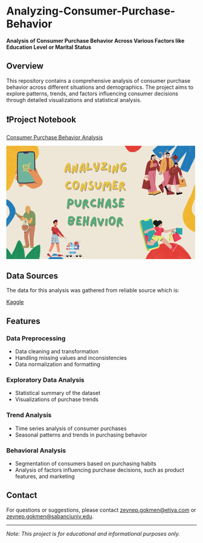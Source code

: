 # Analyzing-Consumer-Purchase-Behavior
**Analysis of Consumer Purchase Behavior Across Various Factors like Education Level or Marital Status**

## Overview
This repository contains a comprehensive analysis of consumer purchase behavior across different situations and demographics. The project aims to explore patterns, trends, and factors influencing consumer decisions through detailed visualizations and statistical analysis.

## ❗️Project Notebook
[Consumer Purchase Behavior Analysis](https://www.kaggle.com/code/zeynepgkmenstudent/analyzing-consumer-purchase-behavior)

<img src="consumerbehavior.png" width="500" height="300" />


## Data Sources
The data for this analysis was gathered from reliable source which is: 

[Kaggle](https://www.kaggle.com/datasets/imakash3011/customer-personality-analysis)

## Features
### Data Preprocessing
- Data cleaning and transformation
- Handling missing values and inconsistencies
- Data normalization and formatting

### Exploratory Data Analysis
- Statistical summary of the dataset
- Visualizations of purchase trends

### Trend Analysis
- Time series analysis of consumer purchases
- Seasonal patterns and trends in purchasing behavior

### Behavioral Analysis
- Segmentation of consumers based on purchasing habits
- Analysis of factors influencing purchase decisions, such as product features, and marketing


## Contact
For questions or suggestions, please contact [zeynep.gokmen@etiya.com](mailto:zeynep.gokmen@etiya.com) or [zeynep.gokmen@sabanciuniv.edu](mailto:zeynep.gokmen@sabanciuniv.edu).

---

*Note: This project is for educational and informational purposes only.*
